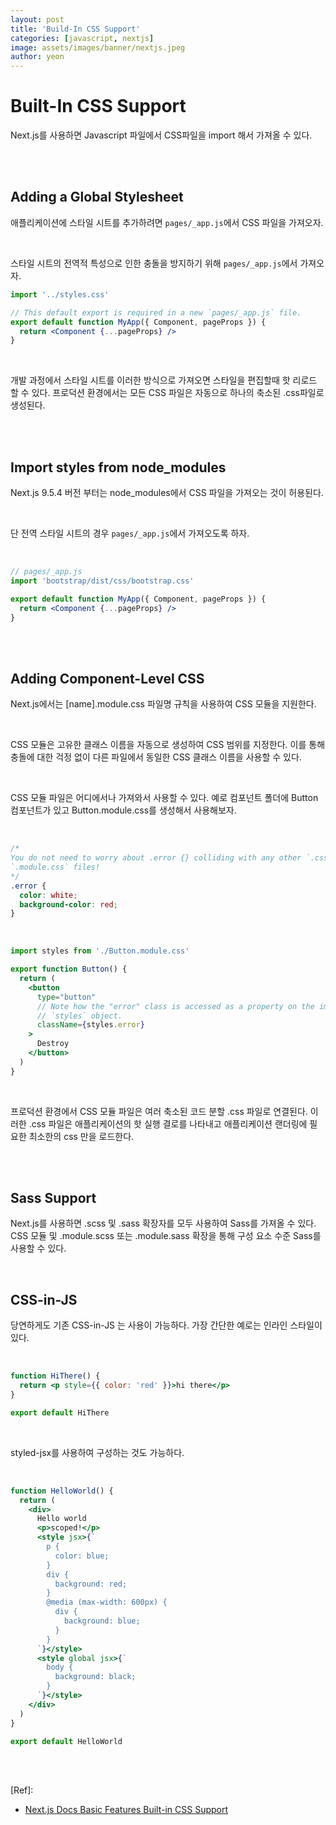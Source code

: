 ```yaml
---
layout: post
title: 'Build-In CSS Support'
categories: [javascript, nextjs]
image: assets/images/banner/nextjs.jpeg
author: yeon
---
```


# Built-In CSS Support

Next.js를 사용하면 Javascript 파일에서 CSS파일을 import 해서 가져올 수 있다. <br>

<br><br>

## Adding a Global Stylesheet

애플리케이션에 스타일 시트를 추가하려면 `pages/_app.js`에서 CSS 파일을 가져오자. <br>

<br>

스타일 시트의 전역적 특성으로 인한 충돌을 방지하기 위해 `pages/_app.js`에서 가져오자. <br>

```jsx
import '../styles.css'

// This default export is required in a new `pages/_app.js` file.
export default function MyApp({ Component, pageProps }) {
  return <Component {...pageProps} />
}
```

<br>

개발 과정에서 스타일 시트를 이러한 방식으로 가져오면 스타일을 편집할때 핫 리로드 할 수 있다. 프로덕션 환경에서는 모든 CSS 파일은 자동으로 하나의 축소된 .css파일로 생성된다. <br>

<br><br>

## Import styles from node_modules

Next.js 9.5.4 버전 부터는 node_modules에서 CSS 파일을 가져오는 것이 허용된다. <br>

<br>

단 전역 스타일 시트의 경우 `pages/_app.js`에서 가져오도록 하자. <br>

<br>

```jsx
// pages/_app.js
import 'bootstrap/dist/css/bootstrap.css'

export default function MyApp({ Component, pageProps }) {
  return <Component {...pageProps} />
}
```

<br><br>

## Adding Component-Level CSS

Next.js에서는 [name].module.css 파일명 규칙을 사용하여 CSS  모듈을 지원한다. <br>

<br>

CSS 모듈은 고유한 클래스 이름을 자동으로 생성하여 CSS 범위를 지정한다. 이를 통해 충돌에 대한 걱정 없이 다른 파일에서 동일한 CSS 클래스 이름을 사용할 수 있다. <br>

<br>

CSS 모듈 파일은 어디에서나 가져와서 사용할 수 있다. 예로 컴포넌트 폴더에 Button 컴포넌트가 있고 Button.module.css를 생성해서 사용해보자. <br>

<br>

```css
/*
You do not need to worry about .error {} colliding with any other `.css` or
`.module.css` files!
*/
.error {
  color: white;
  background-color: red;
}
```

<br>

```jsx
import styles from './Button.module.css'

export function Button() {
  return (
    <button
      type="button"
      // Note how the "error" class is accessed as a property on the imported
      // `styles` object.
      className={styles.error}
    >
      Destroy
    </button>
  )
}
```

<br>

프로덕션 환경에서 CSS 모듈 파일은 여러 축소된 코드 분할 .css 파일로 연결된다. 이러한 .css 파일은 애플리케이션의 핫 실행 결로를 나타내고 애플리케이션 랜더링에 필요한 최소한의 css 만을 로드한다. <br>

<br><br>

## Sass Support

Next.js를 사용하면 .scss 및 .sass 확장자를 모두 사용하여 Sass를 가져올 수 있다. CSS 모듈 및 .module.scss 또는 .module.sass 확장을 통해 구성 요소 수준 Sass를 사용할 수 있다. <br>

<br>

## CSS-in-JS

당연하게도 기존 CSS-in-JS 는 사용이 가능하다. 가장 간단한 예로는 인라인 스타일이있다. <br>

<br>

```jsx
function HiThere() {
  return <p style={{ color: 'red' }}>hi there</p>
}

export default HiThere
```

<br>

styled-jsx를 사용하여 구성하는 것도 가능하다. <br>

<br>

```jsx
function HelloWorld() {
  return (
    <div>
      Hello world
      <p>scoped!</p>
      <style jsx>{`
        p {
          color: blue;
        }
        div {
          background: red;
        }
        @media (max-width: 600px) {
          div {
            background: blue;
          }
        }
      `}</style>
      <style global jsx>{`
        body {
          background: black;
        }
      `}</style>
    </div>
  )
}

export default HelloWorld
```

<br><br>

[Ref]:

- [Next.js Docs Basic Features Built-in CSS Support](https://nextjs.org/docs/basic-features/built-in-css-support)


<br><br><br>